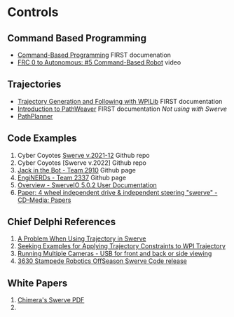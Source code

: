 # Controls
## Command Based Programming
- [Command-Based Programming](https://docs.wpilib.org/en/stable/docs/software/commandbased/index.html) FIRST documenation
- [FRC 0 to Autonomous: #5 Command-Based Robot](https://youtu.be/VoxeXqy1bdQ) video

## Trajectories
- [Trajectory Generation and Following with WPILib](https://docs.wpilib.org/en/stable/docs/software/advanced-controls/trajectories/index.html) FIRST documentation
- [Introduction to PathWeaver](https://docs.wpilib.org/en/stable/docs/software/wpilib-tools/pathweaver/introduction.html) FIRST documentation *Not using with Swerve*
- [PathPlanner](https://github.com/mjansen4857/pathplanner/wiki)

## Code Examples
1. Cyber Coyotes [Swerve v.2021-12](https://github.com/CyberCoyotes/Swerve-v.2021-12) Github repo
2. Cyber Coyotes [Swerve v.2022] Github repo
3. [Jack in the Bot - Team 2910](https://github.com/FRCTeam2910) Github page
4. [EngiNERDs - Team 2337](https://github.com/Team2337) Github page
5. [Overview - SwerveIO 5.0.2 User Documentation](https://javadoc.bancino.net/SwerveIO/latest/)
6. [Paper: 4 wheel independent drive & independent steering "swerve" - CD-Media: Papers](https://www.chiefdelphi.com/t/paper-4-wheel-independent-drive-independent-steering-swerve/107383)

## Chief Delphi References
1. [A Problem When Using Trajectory in Swerve](https://www.chiefdelphi.com/t/a-problem-when-using-trajectory-in-a-swerve-drive/395400)
2. [Seeking Examples for Applying Trajectory Constraints to WPI Trajectory](https://www.chiefdelphi.com/t/seeking-examples-for-applying-trajectory-constraints-to-wpi-trajectory/392813)
3. [Running Multiple Cameras - USB for front and back or side viewing ](https://www.chiefdelphi.com/t/is-it-possible-to-have-two-cameras/338519/2)
4. [3630 Stampede Robotics OffSeason Swerve Code release](https://www.chiefdelphi.com/t/3630-stampede-robotics-offseason-swerve-code-release/398713)

## White Papers
1. [Chimera's Swerve PDF](https://www.first1684.com/uploads/2/0/1/6/20161347/chimiswerve_whitepaper__2_.pdf)
2. 
